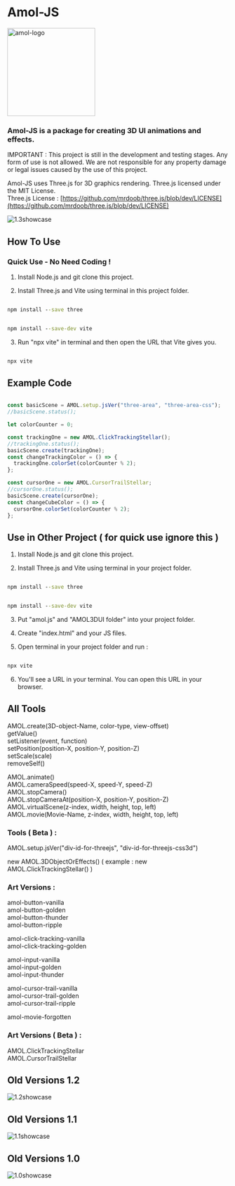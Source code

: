 # Amol-JS
<img src="https://github.com/zzztzzzt/Amol-JS/blob/main/logo/logo.png" alt="amol-logo" width="200" height="200"/>

### Amol-JS is a package for creating 3D UI animations and effects.

IMPORTANT : This project is still in the development and testing stages. Any form of use is not allowed. We are not responsible for any property damage or legal issues caused by the use of this project.

Amol-JS uses Three.js for 3D graphics rendering. Three.js licensed under the MIT License.  
Three.js License : [https://github.com/mrdoob/three.js/blob/dev/LICENSE](https://github.com/mrdoob/three.js/blob/dev/LICENSE)  

![1.3showcase](https://github.com/zzztzzzt/Amol-JS/blob/main/logo/real-showcase-four.webp)



## How To Use

### Quick Use - No Need Coding !
1. Install Node.js and git clone this project.

2. Install Three.js and Vite using terminal in this project folder.
```cmd

npm install --save three

```
```cmd

npm install --save-dev vite

```

3. Run "npx vite" in terminal and then open the URL that Vite gives you.
```cmd

npx vite

```

## Example Code

```javascript

const basicScene = AMOL.setup.jsVer("three-area", "three-area-css");
//basicScene.status();

let colorCounter = 0;

const trackingOne = new AMOL.ClickTrackingStellar();
//trackingOne.status();
basicScene.create(trackingOne);
const changeTrackingColor = () => {
  trackingOne.colorSet(colorCounter % 2);
};

const cursorOne = new AMOL.CursorTrailStellar;
//cursorOne.status();
basicScene.create(cursorOne);
const changeCubeColor = () => {
  cursorOne.colorSet(colorCounter % 2);
};

```

## Use in Other Project ( for quick use ignore this )
1. Install Node.js and git clone this project.

2. Install Three.js and Vite using terminal in your project folder.
```cmd

npm install --save three

```
```cmd

npm install --save-dev vite

```

3. Put "amol.js" and "AMOL3DUI folder" into your project folder.

4. Create "index.html" and your JS files.

5. Open terminal in your project folder and run :
```cmd

npx vite

```

6. You'll see a URL in your terminal. You can open this URL in your browser.

## All Tools
AMOL.create(3D-object-Name, color-type, view-offset)  
getValue()  
setListener(event, function)  
setPosition(position-X, position-Y, position-Z)  
setScale(scale)  
removeSelf()  

AMOL.animate()  
AMOL.cameraSpeed(speed-X, speed-Y, speed-Z)  
AMOL.stopCamera()  
AMOL.stopCameraAt(position-X, position-Y, position-Z)  
AMOL.virtualScene(z-index, width, height, top, left)  
AMOL.movie(Movie-Name, z-index, width, height, top, left)  

### Tools ( Beta ) : 
AMOL.setup.jsVer("div-id-for-threejs", "div-id-for-threejs-css3d")

new AMOL.3DObjectOrEffects()
( example : new AMOL.ClickTrackingStellar() )


### Art Versions :
amol-button-vanilla  
amol-button-golden  
amol-button-thunder  
amol-button-ripple  

amol-click-tracking-vanilla  
amol-click-tracking-golden  

amol-input-vanilla  
amol-input-golden  
amol-input-thunder  

amol-cursor-trail-vanilla  
amol-cursor-trail-golden  
amol-cursor-trail-ripple  

amol-movie-forgotten  

### Art Versions ( Beta ) :
AMOL.ClickTrackingStellar  
AMOL.CursorTrailStellar  


## Old Versions 1.2
![1.2showcase](https://github.com/zzztzzzt/Amol-JS/blob/main/logo/real-showcase-three.webp)

## Old Versions 1.1
![1.1showcase](https://github.com/zzztzzzt/Amol-JS/blob/main/logo/real-showcase-two.webp)

## Old Versions 1.0
![1.0showcase](https://github.com/zzztzzzt/Amol-JS/blob/main/logo/real-showcase.webp)

